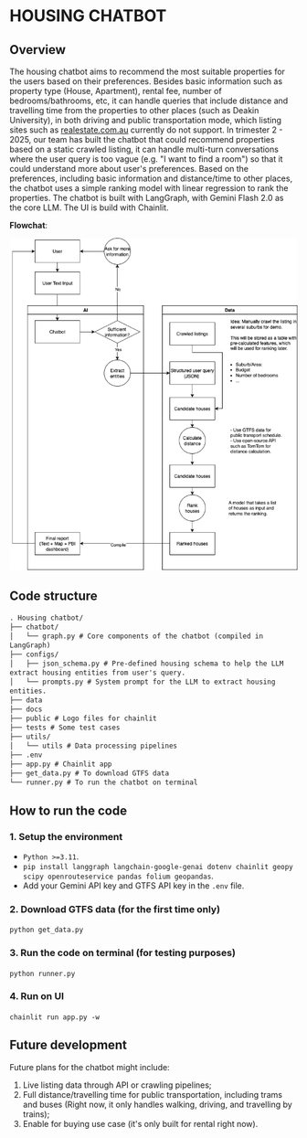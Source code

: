 # HOUSING CHATBOT

## Overview

The housing chatbot aims to recommend the most suitable properties for the users based on their preferences. Besides basic information such as property type (House, Apartment), rental fee, number of bedrooms/bathrooms, etc, it can handle queries that include distance and travelling time from the properties to other places (such as Deakin University), in both driving and public transportation mode, which listing sites such as [realestate.com.au](realestate.com.au) currently do not support. In trimester 2 - 2025, our team has built the chatbot that could recommend properties based on a static crawled listing, it can handle multi-turn conversations where the user query is too vague (e.g. "I want to find a room") so that it could understand more about user's preferences. Based on the preferences, including basic information and distance/time to other places, the chatbot uses a simple ranking model with linear regression to rank the properties. The chatbot is built with LangGraph, with Gemini Flash 2.0 as the core LLM. The UI is build with Chainlit.

**Flowchat**:

![Flow chart of the chatbot](./docs/Housing%20chatbot%20flowchart.png)

## Code structure

```
. Housing chatbot/
├── chatbot/
│   └── graph.py # Core components of the chatbot (compiled in LangGraph)
├── configs/
│   ├── json_schema.py # Pre-defined housing schema to help the LLM extract housing entities from user's query.
│   └── prompts.py # System prompt for the LLM to extract housing entities.
├── data
├── docs
├── public # Logo files for chainlit
├── tests # Some test cases
├── utils/
│   └── utils # Data processing pipelines
├── .env
├── app.py # Chainlit app
├── get_data.py # To download GTFS data
└── runner.py # To run the chatbot on terminal
```

## How to run the code

### 1. Setup the environment
- `Python >=3.11`.
- `pip install langgraph langchain-google-genai dotenv chainlit geopy scipy openrouteservice pandas folium geopandas`.
- Add your Gemini API key and GTFS API key in the `.env` file.

### 2. Download GTFS data (for the first time only)
`python get_data.py`

### 3. Run the code on terminal (for testing purposes)
`python runner.py`

### 4. Run on UI
`chainlit run app.py -w`

## Future development
Future plans for the chatbot might include: 
1. Live listing data through API or crawling pipelines; 
2. Full distance/travelling time for public transportation, including trams and buses (Right now, it only handles walking, driving, and travelling by trains);
3. Enable for buying use case (it's only built for rental right now).

